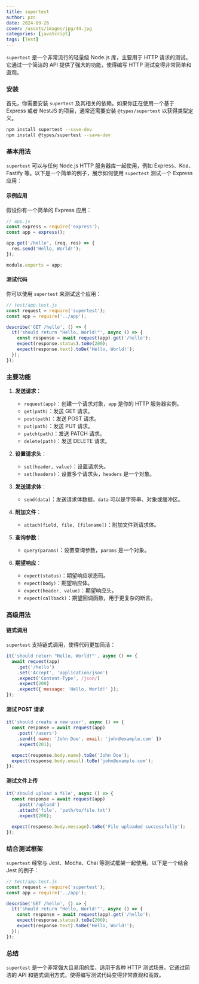 ```yaml
---
title: supertest
author: pzc
date: 2024-09-26
cover: /assets/images/jpg/44.jpg
categories: [javaScript]
tags: [Test]
---
```

`supertest` 是一个非常流行的轻量级 Node.js 库，主要用于 HTTP 请求的测试。它通过一个简洁的 API 提供了强大的功能，使得编写 HTTP 测试变得非常简单和直观。

### 安装

首先，你需要安装 `supertest` 及其相关的依赖。如果你正在使用一个基于 Express 或者 NestJS 的项目，通常还需要安装 `@types/supertest` 以获得类型定义。

```bash
npm install supertest --save-dev
npm install @types/supertest --save-dev
```

### 基本用法

`supertest` 可以与任何 Node.js HTTP 服务器库一起使用，例如 Express、Koa、Fastify 等。以下是一个简单的例子，展示如何使用 `supertest` 测试一个 Express 应用：

#### 示例应用

假设你有一个简单的 Express 应用：

```javascript
// app.js
const express = require('express');
const app = express();

app.get('/hello', (req, res) => {
  res.send('Hello, World!');
});

module.exports = app;
```

#### 测试代码

你可以使用 `supertest` 来测试这个应用：

```javascript
// test/app.test.js
const request = require('supertest');
const app = require('../app');

describe('GET /hello', () => {
  it('should return "Hello, World!"', async () => {
    const response = await request(app).get('/hello');
    expect(response.status).toBe(200);
    expect(response.text).toBe('Hello, World!');
  });
});
```

### 主要功能

1. **发送请求**：
   - `request(app)`：创建一个请求对象，`app` 是你的 HTTP 服务器实例。
   - `get(path)`：发送 GET 请求。
   - `post(path)`：发送 POST 请求。
   - `put(path)`：发送 PUT 请求。
   - `patch(path)`：发送 PATCH 请求。
   - `delete(path)`：发送 DELETE 请求。

2. **设置请求头**：
   - `set(header, value)`：设置请求头。
   - `set(headers)`：设置多个请求头，`headers` 是一个对象。

3. **发送请求体**：
   - `send(data)`：发送请求体数据，`data` 可以是字符串、对象或缓冲区。

4. **附加文件**：
   - `attach(field, file, [filename])`：附加文件到请求体。

5. **查询参数**：
   - `query(params)`：设置查询参数，`params` 是一个对象。

6. **期望响应**：
   - `expect(status)`：期望响应状态码。
   - `expect(body)`：期望响应体。
   - `expect(header, value)`：期望响应头。
   - `expect(callback)`：期望回调函数，用于更复杂的断言。

### 高级用法

#### 链式调用

`supertest` 支持链式调用，使得代码更加简洁：

```javascript
it('should return "Hello, World!"', async () => {
  await request(app)
    .get('/hello')
    .set('Accept', 'application/json')
    .expect('Content-Type', /json/)
    .expect(200)
    .expect({ message: 'Hello, World!' });
});
```

#### 测试 POST 请求

```javascript
it('should create a new user', async () => {
  const response = await request(app)
    .post('/users')
    .send({ name: 'John Doe', email: 'john@example.com' })
    .expect(201);

  expect(response.body.name).toBe('John Doe');
  expect(response.body.email).toBe('john@example.com');
});
```

#### 测试文件上传

```javascript
it('should upload a file', async () => {
  const response = await request(app)
    .post('/upload')
    .attach('file', 'path/to/file.txt')
    .expect(200);

  expect(response.body.message).toBe('File uploaded successfully');
});
```

### 结合测试框架

`supertest` 经常与 Jest、Mocha、Chai 等测试框架一起使用。以下是一个结合 Jest 的例子：

```javascript
// test/app.test.js
const request = require('supertest');
const app = require('../app');

describe('GET /hello', () => {
  it('should return "Hello, World!"', async () => {
    const response = await request(app).get('/hello');
    expect(response.status).toBe(200);
    expect(response.text).toBe('Hello, World!');
  });
});
```

### 总结

`supertest` 是一个非常强大且易用的库，适用于各种 HTTP 测试场景。它通过简洁的 API 和链式调用方式，使得编写测试代码变得非常直观和高效。